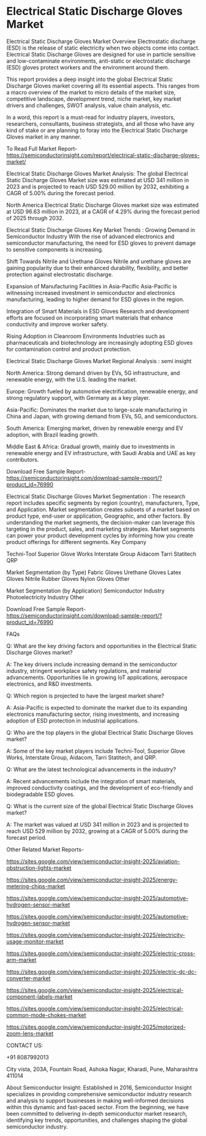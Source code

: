 <h1>Electrical Static Discharge Gloves Market</h1>
Electrical Static Discharge Gloves Market Overview
Electrostatic discharge (ESD) is the release of static electricity when two objects come into contact. Electrical Static Discharge Gloves are designed for use in particle sensitive and low-contaminate environments, anti-static or electrostatic discharge (ESD) gloves protect workers and the environment around them.

This report provides a deep insight into the global Electrical Static Discharge Gloves market covering all its essential aspects. This ranges from a macro overview of the market to micro details of the market size, competitive landscape, development trend, niche market, key market drivers and challenges, SWOT analysis, value chain analysis, etc.

In a word, this report is a must-read for industry players, investors, researchers, consultants, business strategists, and all those who have any kind of stake or are planning to foray into the Electrical Static Discharge Gloves market in any manner.

To Read Full Market Report-
https://semiconductorinsight.com/report/electrical-static-discharge-gloves-market/

Electrical Static Discharge Gloves Market Analysis:
The global Electrical Static Discharge Gloves Market size was estimated at USD 341 million in 2023 and is projected to reach USD 529.00 million by 2032, exhibiting a CAGR of 5.00% during the forecast period.

North America Electrical Static Discharge Gloves market size was estimated at USD 96.63 million in 2023, at a CAGR of 4.29% during the forecast period of 2025 through 2032.

Electrical Static Discharge Gloves Key Market Trends :
Growing Demand in Semiconductor Industry
With the rise of advanced electronics and semiconductor manufacturing, the need for ESD gloves to prevent damage to sensitive components is increasing.

Shift Towards Nitrile and Urethane Gloves
Nitrile and urethane gloves are gaining popularity due to their enhanced durability, flexibility, and better protection against electrostatic discharge.

Expansion of Manufacturing Facilities in Asia-Pacific
Asia-Pacific is witnessing increased investment in semiconductor and electronics manufacturing, leading to higher demand for ESD gloves in the region.

Integration of Smart Materials in ESD Gloves
Research and development efforts are focused on incorporating smart materials that enhance conductivity and improve worker safety.

Rising Adoption in Cleanroom Environments
Industries such as pharmaceuticals and biotechnology are increasingly adopting ESD gloves for contamination control and product protection.

Electrical Static Discharge Gloves Market Regional Analysis :
semi insight

North America:
Strong demand driven by EVs, 5G infrastructure, and renewable energy, with the U.S. leading the market.

Europe:
Growth fueled by automotive electrification, renewable energy, and strong regulatory support, with Germany as a key player.

Asia-Pacific:
Dominates the market due to large-scale manufacturing in China and Japan, with growing demand from EVs, 5G, and semiconductors.

South America:
Emerging market, driven by renewable energy and EV adoption, with Brazil leading growth.

Middle East & Africa:
Gradual growth, mainly due to investments in renewable energy and EV infrastructure, with Saudi Arabia and UAE as key contributors.

Download Free Sample Report-
https://semiconductorinsight.com/download-sample-report/?product_id=76990

Electrical Static Discharge Gloves Market Segmentation :
The research report includes specific segments by region (country), manufacturers, Type, and Application. Market segmentation creates subsets of a market based on product type, end-user or application, Geographic, and other factors. By understanding the market segments, the decision-maker can leverage this targeting in the product, sales, and marketing strategies. Market segments can power your product development cycles by informing how you create product offerings for different segments.
Key Company

Techni-Tool
Superior Glove Works
Interstate Group
Aidacom
Tarri Statitech
QRP

Market Segmentation (by Type)
Fabric Gloves
Urethane Gloves
Latex Gloves
Nitrile Rubber Gloves
Nylon Gloves
Other

Market Segmentation (by Application)
Semiconductor Industry
Photoelectricity Industry
Other

Download Free Sample Report-
https://semiconductorinsight.com/download-sample-report/?product_id=76990

FAQs

Q: What are the key driving factors and opportunities in the Electrical Static Discharge Gloves market?

A: The key drivers include increasing demand in the semiconductor industry, stringent workplace safety regulations, and material advancements. Opportunities lie in growing IoT applications, aerospace electronics, and R&D investments.

Q: Which region is projected to have the largest market share?

A: Asia-Pacific is expected to dominate the market due to its expanding electronics manufacturing sector, rising investments, and increasing adoption of ESD protection in industrial applications.

Q: Who are the top players in the global Electrical Static Discharge Gloves market?

A: Some of the key market players include Techni-Tool, Superior Glove Works, Interstate Group, Aidacom, Tarri Statitech, and QRP.

Q: What are the latest technological advancements in the industry?

A: Recent advancements include the integration of smart materials, improved conductivity coatings, and the development of eco-friendly and biodegradable ESD gloves.

Q: What is the current size of the global Electrical Static Discharge Gloves market?

A: The market was valued at USD 341 million in 2023 and is projected to reach USD 529 million by 2032, growing at a CAGR of 5.00% during the forecast period.

Other Related Market Reports-

https://sites.google.com/view/semiconductor-insight-2025/aviation-obstruction-lights-market

https://sites.google.com/view/semiconductor-insight-2025/energy-metering-chips-market

https://sites.google.com/view/semiconductor-insight-2025/automotive-hydrogen-sensor-market

https://sites.google.com/view/semiconductor-insight-2025/automotive-hydrogen-sensor-market

https://sites.google.com/view/semiconductor-insight-2025/electricity-usage-monitor-market

https://sites.google.com/view/semiconductor-insight-2025/electric-cross-arm-market

https://sites.google.com/view/semiconductor-insight-2025/electric-dc-dc-converter-market

https://sites.google.com/view/semiconductor-insight-2025/electrical-component-labels-market

https://sites.google.com/view/semiconductor-insight-2025/electrical-common-mode-chokes-market

https://sites.google.com/view/semiconductor-insight-2025/motorized-zoom-lens-market

CONTACT US:

+91 8087992013

City vista, 203A, Fountain Road, Ashoka Nagar, Kharadi, Pune, Maharashtra 411014

About Semiconductor Insight:
Established in 2016, Semiconductor Insight specializes in providing comprehensive semiconductor industry research and analysis to support businesses in making well-informed decisions within this dynamic and fast-paced sector. From the beginning, we have been committed to delivering in-depth semiconductor market research, identifying key trends, opportunities, and challenges shaping the global semiconductor industry.
